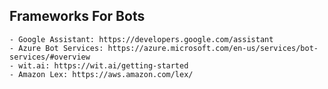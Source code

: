 ## Frameworks For Bots
    - Google Assistant: https://developers.google.com/assistant
    - Azure Bot Services: https://azure.microsoft.com/en-us/services/bot-services/#overview
    - wit.ai: https://wit.ai/getting-started
    - Amazon Lex: https://aws.amazon.com/lex/